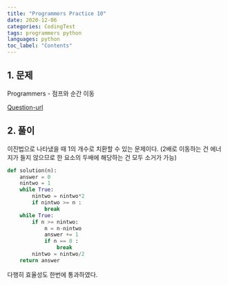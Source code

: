 ```yaml
---
title: "Programmers Practice 10"
date: 2020-12-06
categories: CodingTest
tags: programmers python
languages: python
toc_label: "Contents"
---
```


## 1. 문제
Programmers - 점프와 순간 이동

[Question-url](https://programmers.co.kr/learn/courses/30/lessons/12980)

## 2. 풀이
이진법으로 나타냈을 때 1의 개수로 치환할 수 있는 문제이다. (2배로 이동하는 건 에너지가 들지 않으므로 한 요소의 두배에 해당하는 건 모두 소거가 가능)

```python
def solution(n):
    answer = 0
    nintwo = 1
    while True:
        nintwo = nintwo*2
        if nintwo >= n :
            break
    while True:
        if n >= nintwo:
            n = n-nintwo
            answer += 1
            if n == 0 :
                break
        nintwo = nintwo/2
    return answer
```

다행히 효율성도 한번에 통과하였다.